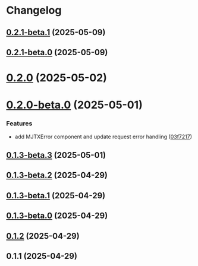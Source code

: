 # Changelog

## [0.2.1-beta.1](https://gitee.com/moujitx/com.moujitx.myBlog.web/compare/v0.2.1-beta.0...v0.2.1-beta.1) (2025-05-09)

## [0.2.1-beta.0](https://gitee.com/moujitx/com.moujitx.myBlog.web/compare/v0.2.0...v0.2.1-beta.0) (2025-05-09)

# [0.2.0](https://gitee.com/moujitx/com.moujitx.myBlog.web/compare/v0.2.0-beta.0...v0.2.0) (2025-05-02)

# [0.2.0-beta.0](https://gitee.com/moujitx/com.moujitx.myBlog.web/compare/v0.1.3-beta.3...v0.2.0-beta.0) (2025-05-01)


### Features

* add MJTXError component and update request error handling ([03f7217](https://gitee.com/moujitx/com.moujitx.myBlog.web/commits/03f72175311ee2f77a6a8bf644b612568dfbb3d7))

## [0.1.3-beta.3](https://gitee.com/moujitx/com.moujitx.myBlog.web/compare/v0.1.3-beta.2...v0.1.3-beta.3) (2025-05-01)

## [0.1.3-beta.2](https://gitee.com/moujitx/com.moujitx.myBlog.web/compare/v0.1.3-beta.1...v0.1.3-beta.2) (2025-04-29)

## [0.1.3-beta.1](https://gitee.com/moujitx/com.moujitx.myBlog.web/compare/v0.1.3-beta.0...v0.1.3-beta.1) (2025-04-29)

## [0.1.3-beta.0](https://gitee.com/moujitx/com.moujitx.myBlog.web/compare/v0.1.2...v0.1.3-beta.0) (2025-04-29)

## [0.1.2](https://gitee.com/moujitx/com.moujitx.myBlog.web/compare/v0.1.1...v0.1.2) (2025-04-29)

## 0.1.1 (2025-04-29)

